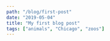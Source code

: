 ```yaml
---
path: "/blog/first-post"
date: "2019-05-04"
title: "My first blog post"
tags: ["animals", "Chicago", "zoos"]
---
```

